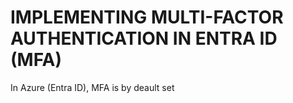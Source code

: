 # IMPLEMENTING MULTI-FACTOR AUTHENTICATION IN ENTRA ID (MFA)
In Azure (Entra ID), MFA is by deault set